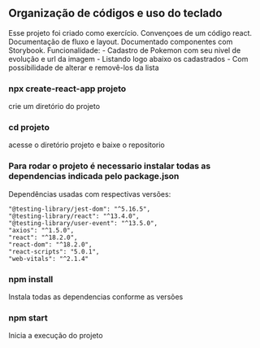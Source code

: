 ## Organização de códigos e uso do teclado
  Esse projeto foi criado como exercício. 
  Convençoes de um código react.
  Documentação de fluxo e layout.
  Documentado componentes com Storybook.
  Funcionalidade: 
	- Cadastro de Pokemon com seu nivel de evolução e url da imagem
    - Listando logo abaixo os cadastrados
	- Com possibilidade de alterar e removê-los da lista
   


### npx create-react-app projeto
crie um diretório do projeto

### cd projeto
acesse o diretório projeto e baixe o repositorio 

### Para rodar o projeto é necessario instalar todas as dependencias indicada pelo package.json

Dependências usadas com respectivas versões:

    "@testing-library/jest-dom": "^5.16.5",
    "@testing-library/react": "^13.4.0",
    "@testing-library/user-event": "^13.5.0",
    "axios": "^1.5.0",
    "react": "^18.2.0",
    "react-dom": "^18.2.0",
    "react-scripts": "5.0.1",
    "web-vitals": "^2.1.4"

### npm install
Instala todas as dependencias conforme as versões

### npm start
Inicia a execução do projeto




